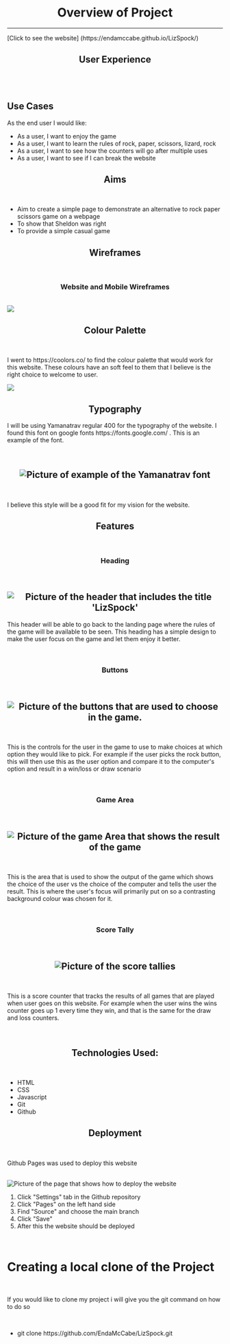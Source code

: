 <h1 align="center">Overview of Project</h1>
<hr>
[Click to see the website] (https://endamccabe.github.io/LizSpock/)
<h2 align="center" text-weight="bold">User Experience<h2>
<br>
<h2>Use Cases</h2>
<p>As the end user I would like:<p>
<ul>
  <li>As a user, I want to enjoy the game
  <li>As a user, I want to learn the rules of rock, paper, scissors, lizard, rock</li>
  <li>As a user, I want to see how the counters will go after multiple uses</li>
  <li>As a user, I want to see if I can break the website</li>
</ul>
<h2 align="center">Aims</h2>
<br>
<ul>
  <li>Aim to create a simple page to demonstrate an alternative to rock paper scissors game on a webpage</li>
  <li>To show that Sheldon was right</li>
  <li>To provide a simple casual game</li>
</ul>
<h2 align="center">Wireframes</h2>
<br>
<h3 align="center">Website and Mobile Wireframes</h3>
<br>
<img src="assets/images/wireframe.webp">
<br>
<h2 align="center">Colour Palette</h2>
<br>
<p>I went to https://coolors.co/ to find the colour palette that would work for this website. These colours have an soft feel to them that I believe is the right choice to welcome to user.</p>
<img align="center" src="assets/images/color_pal.webp">
<br>
<h2 align="center">Typography</h2>
<p>I will be using Yamanatrav regular 400 for the typography of the website. I found this font on google fonts https://fonts.google.com/ . This is an example of the font.</p>
<br>
<h2 align="center"><img src="assets/images/typography.webp" alt="Picture of example of the Yamanatrav font"></h2>
<br>
<p>I believe this style will be a good fit for my vision for the website.</p>
<h2 align="center">Features</h2>
<br>
<h3 align="center">Heading</h3>
<br>
<h2 align="center"><img src="assets/images/header.webp" alt="Picture of the header that includes the title 'LizSpock'"></h2>
<p>This header will be able to go back to the landing page where the rules of the game will be available to be seen. This heading has a simple design to make the user focus on the game and let them enjoy it better.</p>
<br>
<h3 align="center">Buttons</h3>
<br>
<h2 align="center"><img src="assets/images/buttons_bar.webp" alt="Picture of the buttons that are used to choose in the game."></h2>
<br>
<p>This is the controls for the user in the game to use to make choices at which option they would like to pick. For example if the user picks the rock button, this will then use this as the user option and compare it to the computer's option and result in a win/loss or draw scenario</p>
<br>
<h3 align="center">Game Area</h3>
<br>
<h2 align="center"><img src="assets/images/game_area.webp" alt="Picture of the game Area that shows the result of the game"></h2>
<br>
<p>This is the area that is used to show the output of the game which shows the choice of the user vs the choice of the computer and tells the user the result. This is where the user's focus will primarily put on so a contrasting background colour was chosen for it.</p>
<br>
<h3 align="center">Score Tally</h3>
<br>
<h2 align="center"><img src="assets/images/score_tally.webp" alt="Picture of the score tallies"></h2>
<br>
<p>This is a score counter that tracks the results of all games that are played when user goes on this website. For example when the user wins the wins counter goes up 1 every time they win, and that is the same for the draw and loss counters.</p>
<br>
<h2 align="center">Technologies Used:</h2>
<br>
<ul>
  <li>HTML</li>
  <li>CSS</li>
  <li>Javascript</li>
  <li>Git</li>
  <li>Github</li>
</ul>
<h2 align="center">Deployment</h2>
<br>
<p>Github Pages was used to deploy this website</p>
<br>
<img align="center" src="assets/images/github_pages.webp" alt="Picture of the page that shows how to deploy the website">
<br>
<ol>
    <li>Click "Settings" tab in the Github repository</li>
    <li>Click "Pages" on the left hand side</li>
    <li>Find "Source" and choose the main branch</li>
    <li>Click "Save"</li>
    <li>After this the website should be deployed</li>
</ol>
<br>
<h1>Creating a local clone of the Project</h1>
<br>
<p>If you would like to clone my project i will give you the git command on how to do so</p>
<br>
<ul>
    <li>git clone https://github.com/EndaMcCabe/LizSpock.git</li>
</ul>
